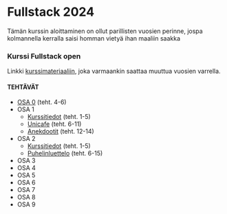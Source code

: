 # Fullstack 2024
Tämän kurssin aloittaminen on ollut parillisten vuosien perinne, jospa kolmannella kerralla saisi homman vietyä ihan maaliin saakka

### Kurssi Fullstack open
Linkki [kurssimateriaaliin](https://fullstackopen.com/), joka varmaankin saattaa muuttua vuosien varrella.

#### TEHTÄVÄT
* [OSA 0](https://github.com/ellikiiski/Fullstack-2024/tree/main/Osa%200) (teht. 4-6)
* OSA 1
  * [Kurssitiedot](https://github.com/ellikiiski/Fullstack-2024/tree/main/Osa%201/Kurssitiedot) (teht. 1-5)
  * [Unicafe](https://github.com/ellikiiski/Fullstack-2024/tree/main/Osa%201/Unicafe) (teht. 6-11)
  * [Anekdootit](https://github.com/ellikiiski/Fullstack-2024/tree/main/Osa%201/Anekdootit) (teht. 12-14)
* OSA 2
  * [Kurssitiedot](https://github.com/ellikiiski/Fullstack-2024/tree/main/Osa%202/Kurssitiedot) (teht. 1-5)
  * [Puhelinluettelo](https://github.com/ellikiiski/Fullstack-2024/tree/main/Osa%202/Puhelinluettelo) (teht. 6-15)
* OSA 3
* OSA 4
* OSA 5
* OSA 6
* OSA 7
* OSA 8
* OSA 9

